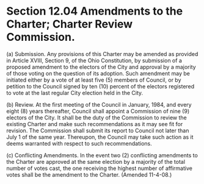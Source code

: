Section 12.04 Amendments to the Charter; Charter Review Commission.
===================================================================

​(a) Submission. Any provisions of this Charter may be amended as
provided in Article XVIII, Section 9, of the Ohio Constitution, by
submission of a proposed amendment to the electors of the City and
approval by a majority of those voting on the question of its adoption.
Such amendment may be initiated either by a vote of at least five (5)
members of Council, or by petition to the Council signed by ten (10)
percent of the electors registered to vote at the last regular City
election held in the City.

​(b) Review. At the first meeting of the Council in January, 1984, and
every eight (8) years thereafter, Council shall appoint a Commission of
nine (9) electors of the City. It shall be the duty of the Commission to
review the existing Charter and make such recommendations as it may see
fit for revision. The Commission shall submit its report to Council not
later than July 1 of the same year. Thereupon, the Council may take such
action as it deems warranted with respect to such recommendations.

​(c) Conflicting Amendments. In the event two (2) conflicting amendments
to the Charter are approved at the same election by a majority of the
total number of votes cast, the one receiving the highest number of
affirmative votes shall be the amendment to the Charter. (Amended
11-4-08.)
